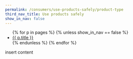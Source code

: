 ```yaml
---
permalink: /consumers/use-products-safely/product-type
third_nav_title: Use products safely
show_in_nav: false
---
```


<ul>
{% for p in pages %}
    {% unless show_in_nav == false %}
    <li><a href="{{ site.baseurl }}{{ p.url }}">{{ p.title }}</a></li>
    {% endunless %}
{% endfor %}
</ul>

insert content

